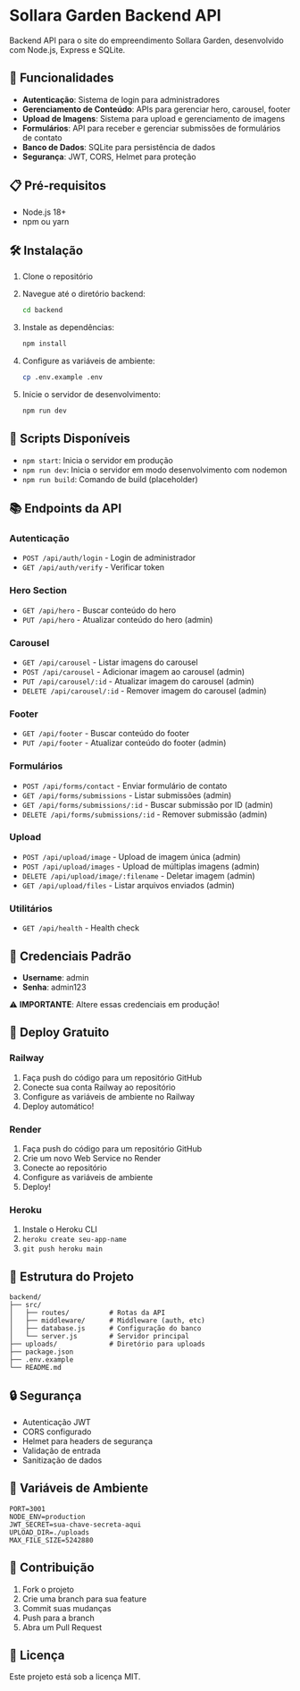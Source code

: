 # Sollara Garden Backend API

Backend API para o site do empreendimento Sollara Garden, desenvolvido com Node.js, Express e SQLite.

## 🚀 Funcionalidades

- **Autenticação**: Sistema de login para administradores
- **Gerenciamento de Conteúdo**: APIs para gerenciar hero, carousel, footer
- **Upload de Imagens**: Sistema para upload e gerenciamento de imagens
- **Formulários**: API para receber e gerenciar submissões de formulários de contato
- **Banco de Dados**: SQLite para persistência de dados
- **Segurança**: JWT, CORS, Helmet para proteção

## 📋 Pré-requisitos

- Node.js 18+
- npm ou yarn

## 🛠️ Instalação

1. Clone o repositório
2. Navegue até o diretório backend:
   ```bash
   cd backend
   ```

3. Instale as dependências:
   ```bash
   npm install
   ```

4. Configure as variáveis de ambiente:
   ```bash
   cp .env.example .env
   ```

5. Inicie o servidor de desenvolvimento:
   ```bash
   npm run dev
   ```

## 🔧 Scripts Disponíveis

- `npm start`: Inicia o servidor em produção
- `npm run dev`: Inicia o servidor em modo desenvolvimento com nodemon
- `npm run build`: Comando de build (placeholder)

## 📚 Endpoints da API

### Autenticação
- `POST /api/auth/login` - Login de administrador
- `GET /api/auth/verify` - Verificar token

### Hero Section
- `GET /api/hero` - Buscar conteúdo do hero
- `PUT /api/hero` - Atualizar conteúdo do hero (admin)

### Carousel
- `GET /api/carousel` - Listar imagens do carousel
- `POST /api/carousel` - Adicionar imagem ao carousel (admin)
- `PUT /api/carousel/:id` - Atualizar imagem do carousel (admin)
- `DELETE /api/carousel/:id` - Remover imagem do carousel (admin)

### Footer
- `GET /api/footer` - Buscar conteúdo do footer
- `PUT /api/footer` - Atualizar conteúdo do footer (admin)

### Formulários
- `POST /api/forms/contact` - Enviar formulário de contato
- `GET /api/forms/submissions` - Listar submissões (admin)
- `GET /api/forms/submissions/:id` - Buscar submissão por ID (admin)
- `DELETE /api/forms/submissions/:id` - Remover submissão (admin)

### Upload
- `POST /api/upload/image` - Upload de imagem única (admin)
- `POST /api/upload/images` - Upload de múltiplas imagens (admin)
- `DELETE /api/upload/image/:filename` - Deletar imagem (admin)
- `GET /api/upload/files` - Listar arquivos enviados (admin)

### Utilitários
- `GET /api/health` - Health check

## 🔐 Credenciais Padrão

- **Username**: admin
- **Senha**: admin123

⚠️ **IMPORTANTE**: Altere essas credenciais em produção!

## 🚀 Deploy Gratuito

### Railway
1. Faça push do código para um repositório GitHub
2. Conecte sua conta Railway ao repositório
3. Configure as variáveis de ambiente no Railway
4. Deploy automático!

### Render
1. Faça push do código para um repositório GitHub
2. Crie um novo Web Service no Render
3. Conecte ao repositório
4. Configure as variáveis de ambiente
5. Deploy!

### Heroku
1. Instale o Heroku CLI
2. `heroku create seu-app-name`
3. `git push heroku main`

## 📁 Estrutura do Projeto

```
backend/
├── src/
│   ├── routes/          # Rotas da API
│   ├── middleware/      # Middleware (auth, etc)
│   ├── database.js      # Configuração do banco
│   └── server.js        # Servidor principal
├── uploads/             # Diretório para uploads
├── package.json
├── .env.example
└── README.md
```

## 🔒 Segurança

- Autenticação JWT
- CORS configurado
- Helmet para headers de segurança
- Validação de entrada
- Sanitização de dados

## 📝 Variáveis de Ambiente

```env
PORT=3001
NODE_ENV=production
JWT_SECRET=sua-chave-secreta-aqui
UPLOAD_DIR=./uploads
MAX_FILE_SIZE=5242880
```

## 🤝 Contribuição

1. Fork o projeto
2. Crie uma branch para sua feature
3. Commit suas mudanças
4. Push para a branch
5. Abra um Pull Request

## 📄 Licença

Este projeto está sob a licença MIT.